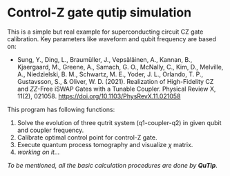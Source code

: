# Control-Z gate qutip simulation
This is a simple but real example for superconducting circuit CZ gate calibration. Key parameters like waveform and qubit frequency are based on:  

- Sung, Y., Ding, L., Braumüller, J., Vepsäläinen, A., Kannan, B., Kjaergaard, M., Greene, A., Samach, G. O., McNally, C., Kim, D., Melville, A., Niedzielski, B. M., Schwartz, M. E., Yoder, J. L., Orlando, T. P., Gustavsson, S., & Oliver, W. D. (2021). Realization of High-Fidelity CZ and $ZZ$-Free iSWAP Gates with a Tunable Coupler. Physical Review X, 11(2), 021058. https://doi.org/10.1103/PhysRevX.11.021058

This program has following functions:
1. Solve the evolution of three qutrit system (q1-coupler-q2) in given qubit and coupler frequency.
2. Calibrate optimal control point for control-Z gate.
3. Execute quantum process tomography and visualize $\chi$ matrix.
4. *working on it...*

*To be mentioned, all the basic calculation procedures are done by **QuTip**.*
